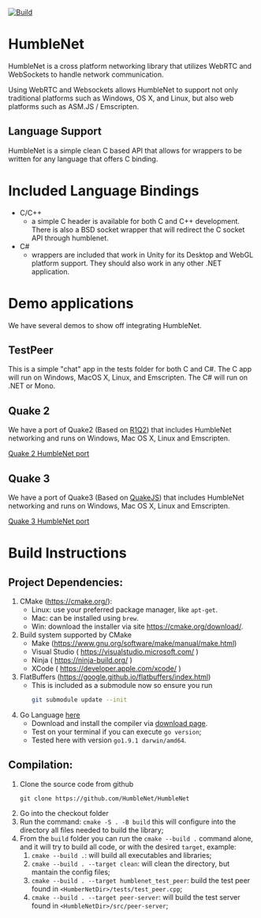 [![Build](https://github.com/HumbleNet/HumbleNet/actions/workflows/build.yml/badge.svg)](https://github.com/HumbleNet/HumbleNet/actions/workflows/build.yml)

HumbleNet
=========

HumbleNet is a cross platform networking library that utilizes WebRTC and WebSockets to handle network communication.

Using WebRTC and Websockets allows HumbleNet to support not only traditional platforms such as Windows, OS X, and Linux, but also web platforms such as ASM.JS / Emscripten.

Language Support
----------------
HumbleNet is a simple clean C based API that allows for wrappers to be written for any language that offers C binding.

Included Language Bindings
==========================
* C/C++
  - a simple C header is available for both C and C++ development.  There is also a BSD socket wrapper that will redirect the C socket API through humblenet.
* C#
  - wrappers are included that work in Unity for its Desktop and WebGL platform support. They should also work in any other .NET application.

Demo applications
=================
We have several demos to show off integrating HumbleNet.

TestPeer
--------
This is a simple "chat" app in the tests folder for both C and C#.   The C app will run on Windows, MacOS X, Linux, and Emscripten.   The C# will run on .NET or Mono.

Quake 2
-------
We have a port of Quake2 (Based on [R1Q2](http://www.r1ch.net/stuff/r1q2/)) that includes HumbleNet networking and runs on Windows, Mac OS X, Linux and Emscripten.

[Quake 2 HumbleNet port](https://github.com/HumbleNet/quake2)

Quake 3
-------
We have a port of Quake3 (Based on [QuakeJS](http://quakejs.com/)) that includes HumbleNet networking and runs on Windows, Mac OS X, Linux and Emscripten.

[Quake 3 HumbleNet port](https://github.com/HumbleNet/quake3)

Build Instructions
==================

Project Dependencies:
---------------------

1. CMake (https://cmake.org/):
    - Linux: use your preferred package manager, like `apt-get`.
    - Mac: can be installed using `brew`.
    - Win: download the installer via site https://cmake.org/download/.
2. Build system supported by CMake
    - Make (https://www.gnu.org/software/make/manual/make.html)
    - Visual Studio ( https://visualstudio.microsoft.com/ )
    - Ninja ( https://ninja-build.org/ )
    - XCode ( https://developer.apple.com/xcode/ )
3. FlatBuffers (https://google.github.io/flatbuffers/index.html)
    - This is included as a submodule now so ensure you run
      ```sh
      git submodule update --init
      ```
4. Go Language [here](https://golang.org/)
    - Download and install the compiler via [download page](https://golang.org/dl/).
    - Test on your terminal if you can execute `go version`;
    - Tested here with version `go1.9.1 darwin/amd64`.

Compilation:
------------

1. Clone the source code from github
   ```shell
   git clone https://github.com/HumbleNet/HumbleNet
   ```
2. Go into the checkout folder
3. Run the command: `cmake -S . -B build` this will configure into the directory all files needed to build the library;
4. From the `build` folder you can run the `cmake --build .` command alone, and it will try to build all code, or with the desired `target`, example:
    1. `cmake --build .`: will build all executables and libraries;
    2. `cmake --build . --target clean`: will clean the directory, but mantain the config files;
    3. `cmake --build . --target humblenet_test_peer`: build the test peer found in `<HumberNetDir>/tests/test_peer.cpp`;
    4. `cmake --build . --target peer-server`: will build the test server found in `<HumbleNetDir>/src/peer-server`;